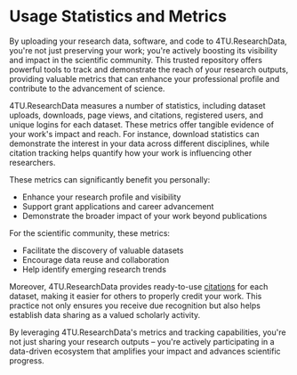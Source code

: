# Usage Statistics and Metrics 

By uploading your research data, software, and code to 4TU.ResearchData, you're not just preserving your work; you're actively boosting its visibility and impact in the scientific community. This trusted repository offers powerful tools to track and demonstrate the reach of your research outputs, providing valuable metrics that can enhance your professional profile and contribute to the advancement of science.

4TU.ResearchData measures a number of statistics, including dataset uploads, downloads, page views, and citations, registered users, and unique logins for each dataset. These metrics offer tangible evidence of your work's impact and reach. For instance, download statistics can demonstrate the interest in your data across different disciplines, while citation tracking helps quantify how your work is influencing other researchers.

These metrics can significantly benefit you personally:

- Enhance your research profile and visibility
- Support grant applications and career advancement
- Demonstrate the broader impact of your work beyond publications

For the scientific community, these metrics:

- Facilitate the discovery of valuable datasets
- Encourage data reuse and collaboration
- Help identify emerging research trends

Moreover, 4TU.ResearchData provides ready-to-use [citations](/citing_data/intro) for each dataset, making it easier for others to properly credit your work. This practice not only ensures you receive due recognition but also helps establish data sharing as a valued scholarly activity.

By leveraging 4TU.ResearchData's metrics and tracking capabilities, you're not just sharing your research outputs – you're actively participating in a data-driven ecosystem that amplifies your impact and advances scientific progress.

